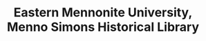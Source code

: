 ---
layout: repo
title: "Eastern Mennonite University, Menno Simons Historical Library"
id: 16623
permalink: repos/16623/
---